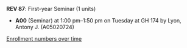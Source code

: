 **REV 87**: First-year Seminar (1 units)

- **A00** (Seminar) at 1:00 pm–1:50 pm on Tuesday at GH 174 by Lyon, Antony J. (A05020724)

[Enrollment numbers over time](./REV87.tsv)

